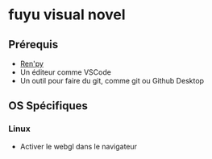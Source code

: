 # fuyu visual novel

## Prérequis

- [Ren'py](https://www.renpy.org/)
- Un éditeur comme VSCode
- Un outil pour faire du git, comme git ou Github Desktop

## OS Spécifiques

### Linux

 - Activer le webgl dans le navigateur